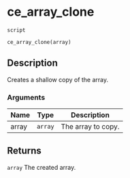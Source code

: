 # ce_array_clone
`script`
```gml
ce_array_clone(array)
```

## Description
Creates a shallow copy of the array.

### Arguments
| Name | Type | Description |
| ---- | ---- | ----------- |
| array | `array` | The array to copy. |

## Returns
`array` The created array.